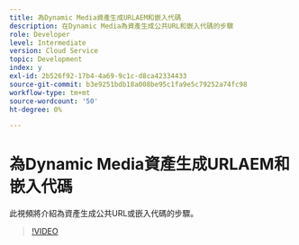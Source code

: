 ```yaml
---
title: 為Dynamic Media資產生成URLAEM和嵌入代碼
description: 在Dynamic Media為資產生成公共URL和嵌入代碼的步驟
role: Developer
level: Intermediate
version: Cloud Service
topic: Development
index: y
exl-id: 2b526f92-17b4-4a69-9c1c-d8ca42334433
source-git-commit: b3e9251bdb18a008be95c1fa9e5c79252a74fc98
workflow-type: tm+mt
source-wordcount: '50'
ht-degree: 0%

---
```


# 為Dynamic Media資產生成URLAEM和嵌入代碼

此視頻將介紹為資產生成公共URL或嵌入代碼的步驟。

>[!VIDEO](https://video.tv.adobe.com/v/335364?quality=12&learn=on)
